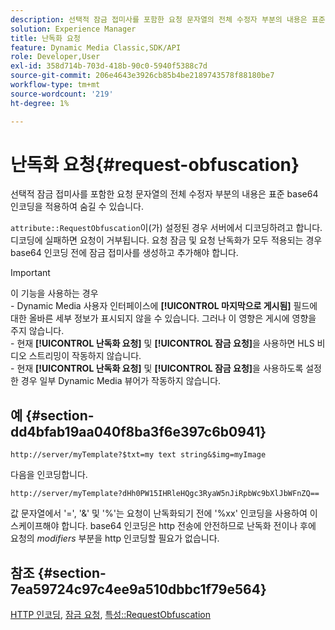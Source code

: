 ```yaml
---
description: 선택적 잠금 접미사를 포함한 요청 문자열의 전체 수정자 부분의 내용은 표준 base64 인코딩을 적용하여 숨길 수 있습니다.
solution: Experience Manager
title: 난독화 요청
feature: Dynamic Media Classic,SDK/API
role: Developer,User
exl-id: 358d714b-703d-418b-90c0-5940f5388c7d
source-git-commit: 206e4643e3926cb85b4be2189743578f88180be7
workflow-type: tm+mt
source-wordcount: '219'
ht-degree: 1%

---
```


# 난독화 요청{#request-obfuscation}

선택적 잠금 접미사를 포함한 요청 문자열의 전체 수정자 부분의 내용은 표준 base64 인코딩을 적용하여 숨길 수 있습니다.

`attribute::RequestObfuscation`이(가) 설정된 경우 서버에서 디코딩하려고 합니다. 디코딩에 실패하면 요청이 거부됩니다. 요청 잠금 및 요청 난독화가 모두 적용되는 경우 base64 인코딩 전에 잠금 접미사를 생성하고 추가해야 합니다.

>[!IMPORTANT]
>
>이 기능을 사용하는 경우 <br>- Dynamic Media 사용자 인터페이스에 **[!UICONTROL 마지막으로 게시됨]** 필드에 대한 올바른 세부 정보가 표시되지 않을 수 있습니다. 그러나 이 영향은 게시에 영향을 주지 않습니다.<br>- 현재 **[!UICONTROL 난독화 요청]** 및 **[!UICONTROL 잠금 요청]**&#x200B;을 사용하면 HLS 비디오 스트리밍이 작동하지 않습니다.<br>- 현재 **[!UICONTROL 난독화 요청]** 및 **[!UICONTROL 잠금 요청]**&#x200B;을 사용하도록 설정한 경우 일부 Dynamic Media 뷰어가 작동하지 않습니다.

## 예 {#section-dd4bfab19aa040f8ba3f6e397c6b0941}

`http://server/myTemplate?$txt=my text string&$img=myImage`

다음을 인코딩합니다.

`http://server/myTemplate?dHh0PW15IHRleHQgc3RyaW5nJiRpbWc9bXlJbWFnZQ==`

값 문자열에서 &#39;=&#39;, &#39;&amp;&#39; 및 &#39;%&#39;는 요청이 난독화되기 전에 &#39;%xx&#39; 인코딩을 사용하여 이스케이프해야 합니다. base64 인코딩은 http 전송에 안전하므로 난독화 전이나 후에 요청의 *modifiers* 부분을 http 인코딩할 필요가 없습니다.

## 참조 {#section-7ea59724c97c4ee9a510dbbc1f79e564}

[HTTP 인코딩](../../../../../is-api/http-ref/image-serving-api-ref/c-http-protocol-reference/c-syntax-and-features/r-http-encoding.md#reference-bb34dd13f316462695448acfa8f92df7), [잠금 요청](../../../../../is-api/http-ref/image-serving-api-ref/c-http-protocol-reference/c-syntax-and-features/r-request-locking.md#reference-4177193d20774daab0dbf206a927844c), [특성::RequestObfuscation](../../../../../is-api/image-catalog/image-serving-api-ref/c-image-catalog-reference/c-attributes-reference/r-requestobfuscation.md#reference-730a3330253343f893419ebd52baf0bd)
